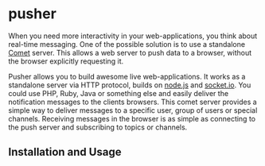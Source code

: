 pusher
=================

When you need more interactivity in your web-applications, you think about real-time messaging.
One of the possible solution is to use a standalone [Comet](http://goo.gl/Gf0J) server.
This allows a web server to push data to a browser, without the browser explicitly requesting it.

Pusher allows you to build awesome live web-applications.
It works as a standalone server via HTTP protocol, builds on [node.js](http://nodejs.org) and [socket.io](http://socket.io/).
You could use PHP, Ruby, Java or something else and easily deliver the notification messages to the clients browsers.
This comet server provides a simple way to deliver messages to a specific user, group of users or special channels.
Receiving messages in the browser is as simple as connecting to the push server and subscribing to topics or channels.

## Installation and Usage
